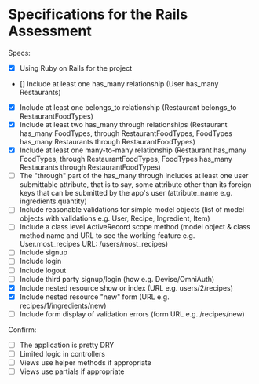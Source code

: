 # Specifications for the Rails Assessment

Specs:
- [x] Using Ruby on Rails for the project
- [] Include at least one has_many relationship (User has_many Restaurants) 
- [x] Include at least one belongs_to relationship (Restaurant belongs_to RestaurantFoodTypes)
- [x] Include at least two has_many through relationships (Restaurant has_many FoodTypes, through RestaurantFoodTypes, FoodTypes has_many Restaurants through RestaurantFoodTypes)
- [x] Include at least one many-to-many relationship (Restaurant has_many FoodTypes, through RestaurantFoodTypes, FoodTypes has_many Restaurants through RestaurantFoodTypes)
- [ ] The "through" part of the has_many through includes at least one user submittable attribute, that is to say, some attribute other than its foreign keys that can be submitted by the app's user (attribute_name e.g. ingredients.quantity)
- [ ] Include reasonable validations for simple model objects (list of model objects with validations e.g. User, Recipe, Ingredient, Item)
- [ ] Include a class level ActiveRecord scope method (model object & class method name and URL to see the working feature e.g. User.most_recipes URL: /users/most_recipes)
- [ ] Include signup
- [ ] Include login
- [ ] Include logout
- [ ] Include third party signup/login (how e.g. Devise/OmniAuth)
- [x] Include nested resource show or index (URL e.g. users/2/recipes)
- [x] Include nested resource "new" form (URL e.g. recipes/1/ingredients/new)
- [ ] Include form display of validation errors (form URL e.g. /recipes/new)

Confirm:
- [ ] The application is pretty DRY
- [ ] Limited logic in controllers
- [ ] Views use helper methods if appropriate
- [ ] Views use partials if appropriate